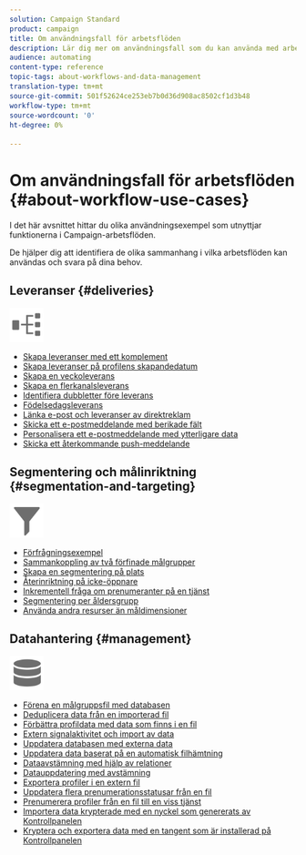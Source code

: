 ```yaml
---
solution: Campaign Standard
product: campaign
title: Om användningsfall för arbetsflöden
description: Lär dig mer om användningsfall som du kan använda med arbetsflöden för Campaign Standard.
audience: automating
content-type: reference
topic-tags: about-workflows-and-data-management
translation-type: tm+mt
source-git-commit: 501f52624ce253eb7b0d36d908ac8502cf1d3b48
workflow-type: tm+mt
source-wordcount: '0'
ht-degree: 0%

---
```



# Om användningsfall för arbetsflöden {#about-workflow-use-cases}

I det här avsnittet hittar du olika användningsexempel som utnyttjar funktionerna i Campaign-arbetsflöden.

De hjälper dig att identifiera de olika sammanhang i vilka arbetsflöden kan användas och svara på dina behov.

## Leveranser {#deliveries}

<img src="assets/do-not-localize/icon_workflows.svg" width="60px">

* [Skapa leveranser med ett komplement](../../automating/using/workflow-created-query-with-complement.md)
* [Skapa leveranser på profilens skapandedatum](../../automating/using/workflow-creation-date-query.md)
* [Skapa en veckoleverans](../../automating/using/workflow-weekly-offer.md)
* [Skapa en flerkanalsleverans](../../automating/using/workflow-cross-channel-delivery.md)
* [Identifiera dubbletter före leverans](../../automating/using/identifying-duplicated-before-delivery.md)
* [Födelsedagsleverans](../../automating/using/birthday-delivery.md)
* [Länka e-post och leveranser av direktreklam](../../automating/using/coupling-email-direct-mail.md)
* [Skicka ett e-postmeddelande med berikade fält](../../automating/using/sending-email-enriched-fields.md)
* [Personalisera ett e-postmeddelande med ytterligare data](../../automating/using/personalizing-email-with-additional-data.md)
* [Skicka ett återkommande push-meddelande](../../automating/using/recurring-push-notifications.md)

## Segmentering och målinriktning {#segmentation-and-targeting}

<img src="assets/do-not-localize/icon_filter.svg" width="60px">

* [Förfrågningsexempel](../../automating/using/query-samples.md)
* [Sammankoppling av två förfinade målgrupper](../../automating/using/union-on-two-refined-audiences.md)
* [Skapa en segmentering på plats](../../automating/using/workflow-segmentation-location.md)
* [Återinriktning på icke-öppnare](../../automating/using/workflow-cross-channel-retargeting.md)
* [Inkrementell fråga om prenumeranter på en tjänst](../../automating/using/incremental-query-on-subscribers.md)
* [Segmentering per åldersgrupp](../../automating/using/segmentation-age-groups.md)
* [Använda andra resurser än måldimensioner](../../automating/using/using-resources-different-from-targeting-dimensions.md)

## Datahantering {#management}

<img src="assets/do-not-localize/icon_manage.svg" width="60px">

* [Förena en målgruppsfil med databasen](../../automating/using/reconcile-file-audience-with-database.md)
* [Deduplicera data från en importerad fil](../../automating/using/deduplicating-data-imported-file.md)
* [Förbättra profildata med data som finns i en fil](../../automating/using/enriching-profile-data-file.md)
* [Extern signalaktivitet och import av data](../../automating/using/external-signal-data-import.md)
* [Uppdatera databasen med externa data](../../automating/using/update-database-file.md)
* [Uppdatera data baserat på en automatisk filhämtning](../../automating/using/update-data-automatic-download.md)
* [Dataavstämning med hjälp av relationer](../../automating/using/reconciliation-using-relations.md)
* [Datauppdatering med avstämning](../../automating/using/data-update-reconciliation.md)
* [Exportera profiler i en extern fil](../../automating/using/exporting-profiles-in-file.md)
* [Uppdatera flera prenumerationsstatusar från en fil](../../automating/using/updating-subscriptions-from-file.md)
* [Prenumerera profiler från en fil till en viss tjänst](../../automating/using/subscribing-profiles-from-file.md)
* [Importera data krypterade med en nyckel som genererats av Kontrollpanelen](../../automating/using/managing-encrypted-data.md#use-case-gpg-decrypt)
* [Kryptera och exportera data med en tangent som är installerad på Kontrollpanelen](../../automating/using/managing-encrypted-data.md#use-case-gpg-encrypt)
